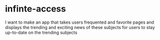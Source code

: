 # infinte-access
I want to make an app that takes users frequented and favorite pages and displays the trending and exciting news of these subjects for users to stay up-to-date on the trending subjects
